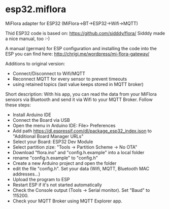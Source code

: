 # esp32.miflora
MiFlora adapter for ESP32 (MiFlora->BT->ESP32->Wifi->MQTT)

Thid ESP32 code is based on: https://github.com/sidddy/flora/
Sidddy made a nice manual, too :-)

A manual (german) for ESP configuration and installing the code into the ESP you can find here:
http://chrigi.me/wordpress/mi-flora-gateway/

Additions to original version:
- Connect/Disconnect to Wifi/MQTT
- Reconnect MQTT for every sensor to prevent timeouts
- using retained topics (last value keeps stored in MQTT broker)

Short description:
With his app, you can read the data from your MiFlora sensors via Bluetooth and send it via Wifi to your MQTT Broker.
Follow these steps:
- Install Arduino IDE
- Connect the Board via USB
- Open the menu in Arduino IDE: File> Preferences
- Add path https://dl.espressif.com/dl/package_esp32_index.json to "Additional Board Manager URLs"
- Select your Board: ESP32 Dev Module
- Select partition zize: "Tools -> Partition Scheme -> No OTA"
- Download "flora.ino" and "config.h.example" into a local folder
- rename "config.h.example" to "config.h"
- Create a new Arduino project and open the folder 
- edit the file "config.h". Set your data (Wifi, MQTT, Bluetooth MAC addresses...)
- Upload the program to ESP
- Restart ESP if it's not started automatically
- Check the Console output (Tools -> Serial monitor). Set "Baud" to 115200.
- Check your MQTT Broker using MQTT Explorer app.